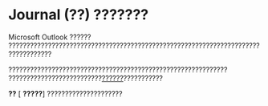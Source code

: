 
# Journal (??) ???????

Microsoft Outlook ?????? ??????????????????????????????????????????????????????????????????????????????????

????????????????????????????????????????????????????????????? ??????????????????????????[??????](66e80f83-60db-e3b1-47e9-097f855f6512.md)???????????

 **??**  [ **?????**] ?????????????????????

